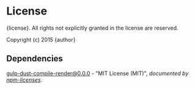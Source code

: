 # License

{license}. All rights not explicitly granted in the license are reserved.

Copyright (c) 2015 {author}

## Dependencies
[gulp-dust-compile-render@0.0.0](&quot;https://github.com/Cellarise/gulp-dust-compile-render&quot;) - &quot;MIT License (MIT)&quot;, 
*documented by [npm-licenses](http://github.com/AceMetrix/npm-license.git)*.
